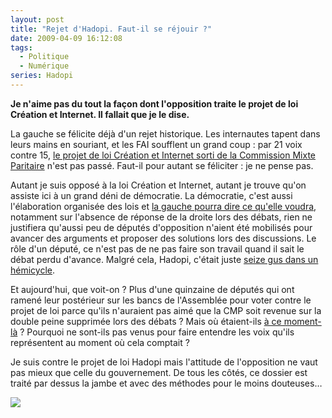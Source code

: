 ```yaml
---
layout: post
title: "Rejet d'Hadopi. Faut-il se réjouir ?"
date: 2009-04-09 16:12:08
tags:
  - Politique
  - Numérique
series: Hadopi
---
```


**[](http://vidberg.blog.lemonde.fr/2009/04/09/mais-que-faisaient-les-deputes-de-la-majorite/)Je n'aime pas du tout la façon dont l'opposition traite le projet de loi Création et Internet. Il fallait que je le dise.**

La gauche se félicite déjà d'un rejet historique. Les internautes tapent dans leurs mains en souriant, et les FAI soufflent un grand coup&nbsp;: par 21 voix contre 15, [le projet de loi Création et Internet sorti de la Commission Mixte Paritaire](http://www.assemblee-nationale.fr/13/rapports/r1589.asp) n'est pas passé. Faut-il pour autant se féliciter&nbsp;: je ne pense pas.

Autant je suis opposé à la loi Création et Internet, autant je trouve qu'on assiste ici à un grand déni de démocratie. La démocratie, c'est aussi l'élaboration organisée des lois et [la gauche pourra dire ce qu'elle voudra](//archives-lepost.huffingtonpost.fr/article/2009/03/31/1478050_debat-sur-la-loi-hadopi-pourquoi-y-a-t-il-si-peu-de-deputes-a-l-assemblee.html), notamment sur l'absence de réponse de la droite lors des débats, rien ne justifiera qu'aussi peu de députés d'opposition n'aient été mobilisés pour avancer des arguments et proposer des solutions lors des discussions. Le rôle d'un député, ce n'est pas de ne pas faire son travail quand il sait le débat perdu d'avance. Malgré cela, Hadopi, c'était juste [seize gus dans un hémicycle](http://jaffiche.fr/hadopi-cest-16-gus-dans-un-hemicycle-279).

Et aujourd'hui, que voit-on&nbsp;? Plus d'une quinzaine de députés qui ont ramené leur postérieur sur les bancs de l'Assemblée pour voter contre le projet de loi parce qu'ils n'auraient pas aimé que la CMP soit revenue sur la double peine supprimée lors des débats&nbsp;? Mais où étaient-ils [à ce moment-là](http://www.numerama.com/magazine/12527-la-loi-hadopi-votee-a-la-sauvette-par-16-deputes.html)&nbsp;? Pourquoi ne sont-ils pas venus pour faire entendre les voix qu'ils représentent au moment où cela comptait&nbsp;?

Je suis contre le projet de loi Hadopi mais l'attitude de l'opposition ne vaut pas mieux que celle du gouvernement. De tous les côtés, ce dossier est traité par dessus la jambe et avec des méthodes pour le moins douteuses…

[![](//vidberg.blog.lemonde.fr/2009/04/09/mais-que-faisaient-les-deputes-de-la-majorite/)](http://vidberg.blog.lemonde.fr/2009/04/09/mais-que-faisaient-les-deputes-de-la-majorite/)
